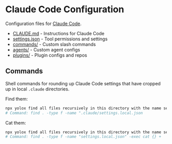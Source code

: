 # Claude Code Configuration

Configuration files for [Claude Code](https://docs.anthropic.com/claude-code).

- [CLAUDE.md](CLAUDE.md) - Instructions for Claude Code
- [settings.json](settings.json) - Tool permissions and settings
- [commands/](commands/) - Custom slash commands
- [agents/](agents/) - Custom agent configs  
- [plugins/](plugins/) - Plugin configs and repos

## Commands

Shell commands for rounding up Claude Code settings that have cropped up in local `.claude` directories.

Find them:

```sh
npx yolox find all files recursively in this directory with the name settings.local.json
# Command: find . -type f -name ".claude/settings.local.json
```

Cat them:

```sh
npx yolox find all files recursively in this directory with the name settings.local.json and cat their content 
# Command: find . -type f -name "settings.local.json" -exec cat {} +
```